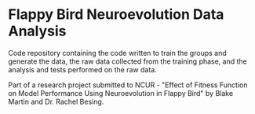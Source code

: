 # Flappy Bird Neuroevolution Data Analysis

Code repository containing the code written to train the groups and generate the data, the raw data collected from the training phase, and the analysis and tests performed on the raw data.

Part of a research project submitted to NCUR - "Effect of Fitness Function on Model Performance Using Neuroevolution in Flappy Bird" by Blake Martin and Dr. Rachel Besing.
